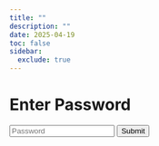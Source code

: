 ```yaml
---
title: ""
description: ""
date: 2025-04-19
toc: false
sidebar:
  exclude: true
---
```


<div id="password-protected-content" style="display:none;">

<span style="color:red">Beta version</span>
### Tell us why you're here 


To better understand your situation, please answer a few questions.
This helps us generate a report that’s clear, relevant, and easy to share with your doctor if needed.





**Which of these best describes why you’re filling out this form today?**

<link rel="stylesheet" href="/css/symptom-check.css">



{{< aura-symptom-check/acute-chronic/reason-for-visit >}}

<script src="/js/aura-symptom-check/acute-chronic/reason-for-visit.js"></script>
</div>

<div id="password-prompt">
  <h1>Enter Password</h1>
  <input type="password" id="password-input" placeholder="Password">
  <button onclick="checkPassword()">Submit</button>
</div>

<script>
  function checkPassword() {
    var password = document.getElementById('password-input').value;
    var correctPassword = '1'; // Replace with your actual password
    if (password === correctPassword) {
      document.getElementById('password-protected-content').style.display = 'block';
      document.getElementById('password-prompt').style.display = 'none';
    } else {
      alert('Incorrect password. Please try again.');
    }
  }
</script>
